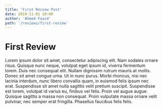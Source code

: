 ```yaml
---
title: 'First Review Post'
date: 2019-11-01 10:00
author: 'Ahmed Faaid'
path: '/reviews/first-review'
---
```


# First Review

Lorem ipsum dolor sit amet, consectetur adipiscing elit. Nam sodales ornare risus. Quisque nunc neque, volutpat eget ipsum id, viverra fermentum lorem. Duis nec consequat elit. Nullam dignissim rutrum mauris at mollis. Donec sit amet congue urna. Ut in nunc purus. Morbi rhoncus, nisi nec lacinia interdum, nunc libero convallis quam, in euismod felis ipsum nec erat. Suspendisse sit amet nulla sagittis velit pretium suscipit. Suspendisse est lorem, volutpat id varius eu, finibus vel felis. Proin vel augue augue. Quisque sagittis a massa non consequat. Proin vulputate massa ornare velit pulvinar, nec semper erat fringilla. Phasellus faucibus felis felis.
